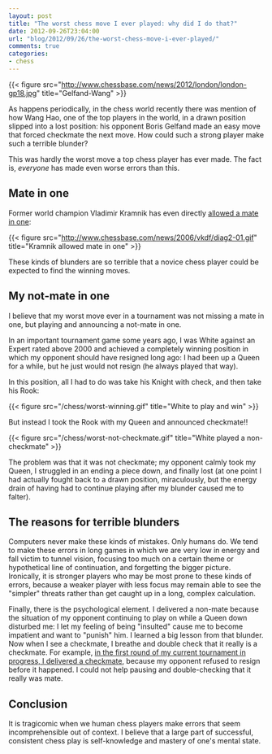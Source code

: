 ```yaml
---
layout: post
title: "The worst chess move I ever played: why did I do that?"
date: 2012-09-26T23:04:00
url: "blog/2012/09/26/the-worst-chess-move-i-ever-played/"
comments: true
categories: 
- chess
---
```

{{< figure src="http://www.chessbase.com/news/2012/london/london-gp18.jpg" title="Gelfand-Wang" >}}

As happens periodically, in the chess world recently there was mention of how Wang Hao, one of the top players in the world, in a drawn position slipped into a lost position: his opponent Boris Gelfand made an easy move that forced checkmate the next move. How could such a strong player make such a terrible blunder?

This was hardly the worst move a top chess player has ever made. The fact is, *everyone* has made even worse errors than this.

## Mate in one

Former world champion Vladimir Kramnik has even directly [allowed a mate in one](http://www.chessbase.com/newsdetail.asp?newsid=3509):

{{< figure src="http://www.chessbase.com/news/2006/vkdf/diag2-01.gif" title="Kramnik allowed mate in one" >}}

These kinds of blunders are so terrible that a novice chess player could be expected to find the winning moves.

## My not-mate in one

I believe that my worst move ever in a tournament was not missing a mate in one, but playing and announcing a not-mate in one.

In an important tournament game some years ago, I was White against an Expert rated above 2000 and achieved a completely winning position in which my opponent should have resigned long ago: I had been up a Queen for a while, but he just would not resign (he always played that way).

In this position, all I had to do was take his Knight with check, and then take his Rook:

{{< figure src="/chess/worst-winning.gif" title="White to play and win" >}}

But instead I took the Rook with my Queen and announced checkmate!!

{{< figure src="/chess/worst-not-checkmate.gif" title="White played a non-checkmate" >}}

The problem was that it was not checkmate; my opponent calmly took my Queen, I struggled in an ending a piece down, and finally lost (at one point I had actually fought back to a drawn position, miraculously, but the energy drain of having had to continue playing after my blunder caused me to falter).

## The reasons for terrible blunders

Computers never make these kinds of mistakes. Only humans do. We tend to make these errors in long games in which we are very low in energy and fall victim to tunnel vision, focusing too much on a certain theme or hypothetical line of continuation, and forgetting the bigger picture. Ironically, it is stronger players who may be most prone to these kinds of errors, because a weaker player with less focus may remain able to see the "simpler" threats rather than get caught up in a long, complex calculation.

Finally, there is the psychological element. I delivered a non-mate because the situation of my opponent continuing to play on while a Queen down disturbed me: I let my feeling of being "insulted" cause me to become impatient and want to "punish" him. I learned a big lesson from that blunder. Now when I see a checkmate, I breathe and double check that it really is a checkmate. For example, [in the first round of my current tournament in progress, I delivered a checkmate](/blog/2012/09/04/round-1-of-the-pittsburgh-chess-club-tournament-the-greek-gift-sacrifice/), because my opponent refused to resign before it happened. I could not help pausing and double-checking that it really was mate.

## Conclusion

It is tragicomic when we human chess players make errors that seem incomprehensible out of context. I believe that a large part of successful, consistent chess play is self-knowledge and mastery of one's mental state.
